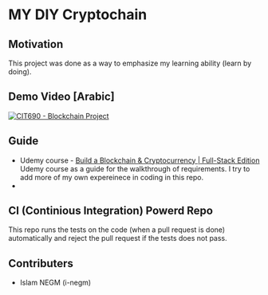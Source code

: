 # MY DIY Cryptochain

## Motivation
This project was done as a way to emphasize my learning ability (learn by doing).

## Demo Video [Arabic]
[![CIT690 - Blockchain Project](https://img.youtube.com/vi/ygAwj0BRqR4/0.jpg)](https://www.youtube.com/watch?v=ygAwj0BRqR4)

## Guide
* Udemy course - [Build a Blockchain & Cryptocurrency | Full-Stack Edition](https://www.udemy.com/course/build-blockchain-full-stack/)
Udemy course as a guide for the walkthrough of requirements. I try to add more of my own expereinece in coding in this repo.
* 

## CI (Continious Integration) Powerd Repo
This repo runs the tests on the code (when a pull request is done) automatically and reject the pull request if the tests does not pass.

## Contributers
* Islam NEGM (i-negm)
